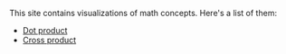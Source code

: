 This site contains visualizations of math concepts.
Here's a list of them:

- [Dot product](https://akuli.github.io/math-demos/dot-product.html)
- [Cross product](https://akuli.github.io/math-demos/cross-product.html)
